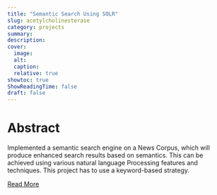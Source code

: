 ```yaml
---
title: "Semantic Search Using SOLR"
slug: acetylcholinesterase
category: projects
summary:
description:
cover:
  image:
  alt:
  caption:
  relative: true
showtoc: true
ShowReadingTime: false
draft: false
---
```


# Abstract

Implemented a semantic search engine on a News Corpus, which will produce enhanced search results based on semantics. This can be achieved using various natural language Processing features and techniques. This project has to use a keyword-based strategy.

[Read More](https://vidyasrimani.github.io/Semantic_Search_Engine/)
